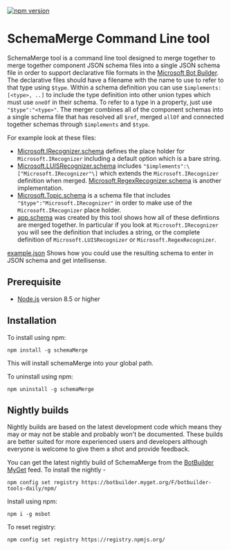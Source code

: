 [![npm version](https://badge.fury.io/js/msbot.svg)](https://badge.fury.io/js/schemaMerge)

# SchemaMerge Command Line tool

SchemaMerge tool is a command line tool designed to merge together to merge together component JSON schema files into a single JSON schema file in order to support declarative file formats in the [Microsoft Bot Builder](https://github.com/Microsoft/BotBuilder).  The declarative files should have a filename with the name to use to refer to that type using `$type`.  Within a schema definition you can use `$implements:[<type>, ..]` to include the type definition into other union types which must use `oneOf` in their schema.  To refer to a type in a property, just use `"$type":"<type>"`.  The merger combines all of the component schemas into a single schema file that has resolved all `$ref`, merged `allOf` and connected together schemas through `$implements` and `$type`. 

For example look at these files:
* [Microsoft.IRecognizer.schema](test/definitions/Microsoft.IRecognizer.schema) defines the place holder for `Microsoft.IRecognizer` including a default option which is a bare string.    
* [Microsoft.LUISRecognizer.schema](test/implementations/Microsoft.LUISRecognizer.schema) includes `"$implements":\["Microsoft.IRecognizer"\]` which extends the `Microsoft.IRecognizer` definition when merged.  [Microsoft.RegexRecognizer.schema](test/implementations/Microsoft.RegexRecognizer.schema) is another implementation.
* [Microsoft.Topic.schema](test/implementations/Microsoft.Topic.schema) is a schema file that includes `"$type":"Microsoft.IRecognizer"` in order to make use of the `Microsoft.IRecognizer` place holder. 
* [app.schema](test/examples/app.schema) was created by this tool shows how all of these defintions are merged together.  In particular if you look at `Microsoft.IRecognizer` you will see the definition that includes a string, or the complete definition of `Microsoft.LUISRecognizer` or `Microsoft.RegexRecognizer`.

[example.json](test/examples/example.json) Shows how you could use the resulting schema to enter in JSON schema and get intellisense.

## Prerequisite

- [Node.js](https://nodejs.org/) version 8.5 or higher

## Installation

To install using npm:

```shell
npm install -g schemaMerge
```

This will install schemaMerge into your global path.

To uninstall using npm:

```shell
npm uninstall -g schemaMerge
```
## Nightly builds

Nightly builds are based on the latest development code which means they may or may not be stable and probably won't be documented. These builds are better suited for more experienced users and developers although everyone is welcome to give them a shot and provide feedback.

You can get the latest nightly build of SchemaMerge from the [BotBuilder MyGet](https://botbuilder.myget.org/gallery) feed. To install the nightly - 

```shell
npm config set registry https://botbuilder.myget.org/F/botbuilder-tools-daily/npm/
```

Install using npm:
```shell
npm i -g msbot
```

To reset registry:
```shell
npm config set registry https://registry.npmjs.org/
```